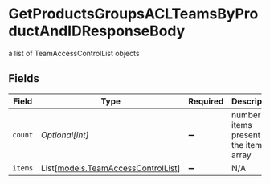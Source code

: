 # GetProductsGroupsACLTeamsByProductAndIDResponseBody

a list of TeamAccessControlList objects


## Fields

| Field                                                                    | Type                                                                     | Required                                                                 | Description                                                              |
| ------------------------------------------------------------------------ | ------------------------------------------------------------------------ | ------------------------------------------------------------------------ | ------------------------------------------------------------------------ |
| `count`                                                                  | *Optional[int]*                                                          | :heavy_minus_sign:                                                       | number of items present in the items array                               |
| `items`                                                                  | List[[models.TeamAccessControlList](../models/teamaccesscontrollist.md)] | :heavy_minus_sign:                                                       | N/A                                                                      |